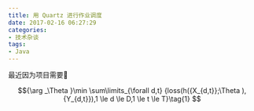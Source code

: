 ```yaml
---
title: 用 Quartz 进行作业调度
date: 2017-02-16 06:27:29
categories:
- 技术杂谈
tags:
- Java
---
```

最近因为项目需要

$${\arg _\Theta }\min \sum\limits_{\forall d,t} {loss(h({X_{d,t}};\Theta ),{Y_{d,t}}),1 \le d \le D,1 \le t \le T}\tag{1} $$

